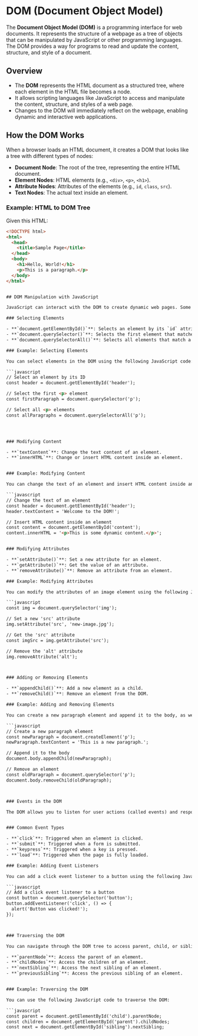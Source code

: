 # DOM (Document Object Model)

The **Document Object Model (DOM)** is a programming interface for web documents. It represents the structure of a webpage as a tree of objects that can be manipulated by JavaScript or other programming languages. The DOM provides a way for programs to read and update the content, structure, and style of a document.

## Overview

- The **DOM** represents the HTML document as a structured tree, where each element in the HTML file becomes a node.
- It allows scripting languages like JavaScript to access and manipulate the content, structure, and styles of a web page.
- Changes to the DOM will immediately reflect on the webpage, enabling dynamic and interactive web applications.

## How the DOM Works

When a browser loads an HTML document, it creates a DOM that looks like a tree with different types of nodes:
- **Document Node**: The root of the tree, representing the entire HTML document.
- **Element Nodes**: HTML elements (e.g., `<div>`, `<p>`, `<h1>`).
- **Attribute Nodes**: Attributes of the elements (e.g., `id`, `class`, `src`).
- **Text Nodes**: The actual text inside an element.

### Example: HTML to DOM Tree

Given this HTML:

```html
<!DOCTYPE html>
<html>
  <head>
    <title>Sample Page</title>
  </head>
  <body>
    <h1>Hello, World!</h1>
    <p>This is a paragraph.</p>
  </body>
</html>


## DOM Manipulation with JavaScript

JavaScript can interact with the DOM to create dynamic web pages. Some common methods to manipulate the DOM include:

### Selecting Elements

- **`document.getElementById()`**: Selects an element by its `id` attribute.
- **`document.querySelector()`**: Selects the first element that matches a given CSS selector.
- **`document.querySelectorAll()`**: Selects all elements that match a given CSS selector.

### Example: Selecting Elements

You can select elements in the DOM using the following JavaScript code:

```javascript
// Select an element by its ID
const header = document.getElementById('header');

// Select the first <p> element
const firstParagraph = document.querySelector('p');

// Select all <p> elements
const allParagraphs = document.querySelectorAll('p');




### Modifying Content

- **`textContent`**: Change the text content of an element.
- **`innerHTML`**: Change or insert HTML content inside an element.


### Example: Modifying Content

You can change the text of an element and insert HTML content inside an element using the following JavaScript code:

```javascript
// Change the text of an element
const header = document.getElementById('header');
header.textContent = 'Welcome to the DOM!';

// Insert HTML content inside an element
const content = document.getElementById('content');
content.innerHTML = '<p>This is some dynamic content.</p>';


### Modifying Attributes

- **`setAttribute()`**: Set a new attribute for an element.
- **`getAttribute()`**: Get the value of an attribute.
- **`removeAttribute()`**: Remove an attribute from an element.

### Example: Modifying Attributes

You can modify the attributes of an image element using the following JavaScript code:

```javascript
const img = document.querySelector('img');

// Set a new 'src' attribute
img.setAttribute('src', 'new-image.jpg');

// Get the 'src' attribute
const imgSrc = img.getAttribute('src');

// Remove the 'alt' attribute
img.removeAttribute('alt');



### Adding or Removing Elements

- **`appendChild()`**: Add a new element as a child.
- **`removeChild()`**: Remove an element from the DOM.

### Example: Adding and Removing Elements

You can create a new paragraph element and append it to the body, as well as remove an existing element using the following JavaScript code:

```javascript
// Create a new paragraph element
const newParagraph = document.createElement('p');
newParagraph.textContent = 'This is a new paragraph.';

// Append it to the body
document.body.appendChild(newParagraph);

// Remove an element
const oldParagraph = document.querySelector('p');
document.body.removeChild(oldParagraph);



### Events in the DOM

The DOM allows you to listen for user actions (called events) and respond to them. Common events include clicks, keypresses, and form submissions.


### Common Event Types

- **`click`**: Triggered when an element is clicked.
- **`submit`**: Triggered when a form is submitted.
- **`keypress`**: Triggered when a key is pressed.
- **`load`**: Triggered when the page is fully loaded.

### Example: Adding Event Listeners

You can add a click event listener to a button using the following JavaScript code:

```javascript
// Add a click event listener to a button
const button = document.querySelector('button');
button.addEventListener('click', () => {
  alert('Button was clicked!');
});



### Traversing the DOM

You can navigate through the DOM tree to access parent, child, or sibling elements:

- **`parentNode`**: Access the parent of an element.
- **`childNodes`**: Access the children of an element.
- **`nextSibling`**: Access the next sibling of an element.
- **`previousSibling`**: Access the previous sibling of an element.


### Example: Traversing the DOM

You can use the following JavaScript code to traverse the DOM:

```javascript
const parent = document.getElementById('child').parentNode;
const children = document.getElementById('parent').childNodes;
const next = document.getElementById('sibling').nextSibling;
